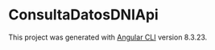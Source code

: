 # ConsultaDatosDNIApi

This project was generated with [Angular CLI](https://github.com/angular/angular-cli) version 8.3.23.

